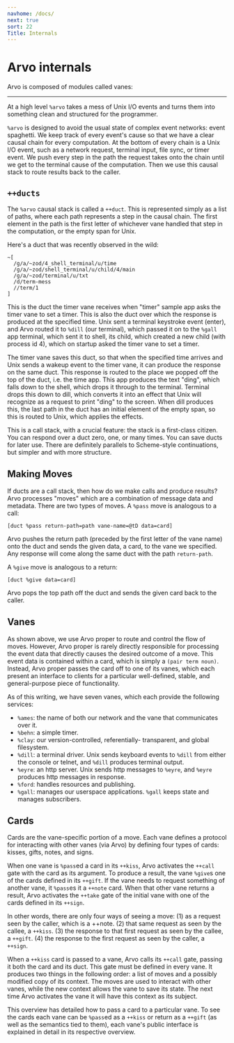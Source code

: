 ```yaml
---
navhome: /docs/
next: true
sort: 22
Title: Internals
---
```


# Arvo internals

Arvo is composed of modules called vanes:

<list dataPreview="true"></list>

<hr></hr>

At a high level `%arvo` takes a mess of Unix I/O events and turns them
into something clean and structured for the programmer.

`%arvo` is designed to avoid the usual state of complex event networks:
event spaghetti. We keep track of every event's cause so that we have a
clear causal chain for every computation. At the bottom of every chain
is a Unix I/O event, such as a network request, terminal input, file
sync, or timer event. We push every step in the path the request takes
onto the chain until we get to the terminal cause of the computation.
Then we use this causal stack to route results back to the caller.

`++ducts`
---------

The `%arvo` causal stack is called a `++duct`. This is represented
simply as a list of paths, where each path represents a step in the
causal chain. The first element in the path is the first letter of
whichever vane handled that step in the computation, or the empty span
for Unix.

Here's a duct that was recently observed in the wild:

    ~[
      /g/a/~zod/4_shell_terminal/u/time
      /g/a/~zod/shell_terminal/u/child/4/main
      /g/a/~zod/terminal/u/txt
      /d/term-mess
      //term/1
    ]

This is the duct the timer vane receives when "timer" sample app asks
the timer vane to set a timer. This is also the duct over which the
response is produced at the specified time. Unix sent a terminal
keystroke event (enter), and Arvo routed it to `%dill` (our terminal),
which passed it on to the `%gall` app terminal, which sent it to shell,
its child, which created a new child (with process id 4), which on
startup asked the timer vane to set a timer.

The timer vane saves this duct, so that when the specified time arrives
and Unix sends a wakeup event to the timer vane, it can produce the
response on the same duct. This response is routed to the place we
popped off the top of the duct, i.e. the time app. This app produces the
text "ding", which falls down to the shell, which drops it through to
the terminal. Terminal drops this down to dill, which converts it into
an effect that Unix will recognize as a request to print "ding" to the
screen. When dill produces this, the last path in the duct has an
initial element of the empty span, so this is routed to Unix, which
applies the effects.

This is a call stack, with a crucial feature: the stack is a first-class
citizen. You can respond over a duct zero, one, or many times. You can
save ducts for later use. There are definitely parallels to Scheme-style
continuations, but simpler and with more structure.

Making Moves
------------

If ducts are a call stack, then how do we make calls and produce
results? Arvo processes "moves" which are a combination of message data
and metadata. There are two types of moves. A `%pass` move is analogous
to a call:

    [duct %pass return-path=path vane-name=@tD data=card]

Arvo pushes the return path (preceded by the first letter of the vane
name) onto the duct and sends the given data, a card, to the vane we
specified. Any response will come along the same duct with the path
`return-path`.

A `%give` move is analogous to a return:

    [duct %give data=card]

Arvo pops the top path off the duct and sends the given card back to the
caller.

Vanes
-----

As shown above, we use Arvo proper to route and control the flow of
moves. However, Arvo proper is rarely directly responsible for
processing the event data that directly causes the desired outcome of a
move. This event data is contained within a card, which is simply a
`(pair term noun)`. Instead, Arvo proper passes the card off to one of
its vanes, which each present an interface to clients for a particular
well-defined, stable, and general-purpose piece of functionality.

As of this writing, we have seven vanes, which each provide the
following services:

-   `%ames`: the name of both our network and the vane that communicates over
    it.
-   `%behn`: a simple timer.
-   `%clay`: our version-controlled, referentially- transparent, and global
    filesystem.
-   `%dill`: a terminal driver. Unix sends keyboard events to `%dill` from
    either the console or telnet, and `%dill` produces terminal output.
-   `%eyre`: an http server. Unix sends http messages to `%eyre`, and
    `%eyre` produces http messages in response.
-   `%ford`: handles resources and publishing.
-   `%gall`: manages our userspace applications. `%gall` keeps state and
    manages subscribers.

Cards
-----

Cards are the vane-specific portion of a move. Each vane defines a
protocol for interacting with other vanes (via Arvo) by defining four
types of cards: kisses, gifts, notes, and signs.

When one vane is `%pass`ed a card in its `++kiss`, Arvo activates the
`++call` gate with the card as its argument. To produce a result, the
vane `%give`s one of the cards defined in its `++gift`. If the vane
needs to request something of another vane, it `%pass`es it a `++note`
card. When that other vane returns a result, Arvo activates the `++take`
gate of the initial vane with one of the cards defined in its `++sign`.

In other words, there are only four ways of seeing a move: (1) as a
request seen by the caller, which is a ++note. (2) that same request as
seen by the callee, a `++kiss`. (3) the response to that first request
as seen by the callee, a `++gift`. (4) the response to the first request
as seen by the caller, a `++sign`.

When a `++kiss` card is passed to a vane, Arvo calls its `++call` gate,
passing it both the card and its duct. This gate must be defined in
every vane. It produces two things in the following order: a list of
moves and a possibly modified copy of its context. The moves are used to
interact with other vanes, while the new context allows the vane to save
its state. The next time Arvo activates the vane it will have this
context as its subject.

This overview has detailed how to pass a card to a particular vane. To
see the cards each vane can be `%pass`ed as a `++kiss` or return as a
`++gift` (as well as the semantics tied to them), each vane's public
interface is explained in detail in its respective overview.
